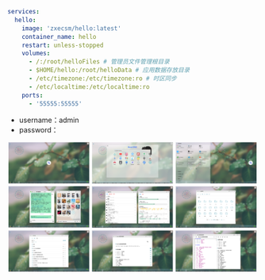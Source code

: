 ```yml
services:
  hello:
    image: 'zxecsm/hello:latest'
    container_name: hello
    restart: unless-stopped
    volumes:
      - /:/root/helloFiles # 管理员文件管理根目录
      - $HOME/hello:/root/helloData # 应用数据存放目录
      - /etc/timezone:/etc/timezone:ro # 时区同步
      - /etc/localtime:/etc/localtime:ro
    ports:
      - '55555:55555'
```

- username：admin
- password：

![hello](https://raw.githubusercontent.com/zxecsm/hello/main/hello.png)
